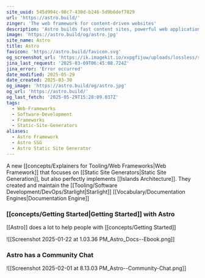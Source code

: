 ```yaml
---
site_uuid: 545d904c-98c7-430d-b246-5d9b6def7029
url: 'https://astro.build/'
zinger: 'The web framework for content-driven websites'
description: 'Astro builds fast content sites, powerful web applications, dynamic server APIs, and everything in-between.'
image: 'https://astro.build/og/astro.jpg'
site_name: Astro
title: Astro
favicon: 'https://astro.build/favicon.svg'
og_screenshot_url: 'https://ik.imagekit.io/xvpgfijuw/uploads/lossless/screenshots/20250529_Astro_og_screenshot.jpeg'
jina_last_request: '2025-03-09T06:45:08.724Z'
jina_error: 'Error occurred'
date_modified: 2025-05-29
date_created: 2025-03-30
og_image: 'https://astro.build/og/astro.jpg'
og_url: 'https://astro.build/'
og_last_fetch: '2025-05-29T15:28:09.037Z'
tags:
  - Web-Frameworks
  - Software-Development
  - Frameworks
  - Static-Site-Generators
aliases:
  - Astro Framework
  - Astro SSG
  - Astro Static Site Generator
---
```


A new [[concepts/Explainers for Tooling/Web Frameworks|Web Framework]] that focuses on [[Static Site Generators|Static Site Generation]], but also perfectly implements [[Islands Architecture]]. They created and maintain the [[Tooling/Software Development/DevOps/Starlight|Starlight]] [[Vocabulary/Documentation Engines|Documentation Engine]]

### [[concepts/Getting Started|Getting Started]] with Astro
[[Astro]] does a lot to help people with [[concepts/Getting Started]]

![[Screenshot 2025-01-22 at 1.03.36 PM_Astro_Docs--Ebook.png]]
### Astro has a Community Chat
![[Screenshot 2025-02-01 at 8.13.03 PM_Astro--Community-Chat.png]]